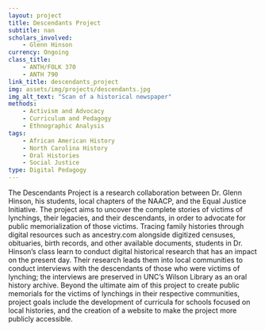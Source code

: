 ```yaml
---
layout: project
title: Descendants Project
subtitle: nan
scholars_involved: 
    - Glenn Hinson
currency: Ongoing
class_title: 
    - ANTH/FOLK 370
    - ANTH 790
link_title: descendants_project
img: assets/img/projects/descendants.jpg
img_alt_text: "Scan of a historical newspaper"
methods:
    - Activism and Advocacy
    - Curriculum and Pedagogy
    - Ethnographic Analysis
tags:
    - African American History
    - North Carolina History
    - Oral Histories
    - Social Justice
type: Digital Pedagogy
---
```

The Descendants Project is a research collaboration between Dr. Glenn Hinson, his students, local chapters of the NAACP, and the Equal Justice Initiative. The project aims to uncover the complete stories of victims of lynchings, their legacies, and their descendants, in order to advocate for public memorialization of those victims. Tracing family histories through digital resources such as ancestry.com alongside digitized censuses, obituaries, birth records, and other available documents, students in Dr. Hinson’s class learn to conduct digital historical research that has an impact on the present day. Their research leads them into local communities to conduct interviews with the descendants of those who were victims of lynching; the interviews are preserved in UNC’s Wilson Library as an oral history archive.
Beyond the ultimate aim of this project to create public memorials for the victims of lynchings in their respective communities, project goals include the development of curricula for schools focused on local histories, and the creation of a website to make the project more publicly accessible.
